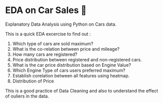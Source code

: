 # EDA on Car Sales 🚗

Explanatory Data Analysis using Python on Cars data.

This is a quick EDA excercise to find out :

1. Which type of cars are sold maximum?
2. What is the co-relation between price and mileage?
3. How many cars are registered?
4. Price distribution between registered and non-registered cars.
5. What is the car price distribution based on Engine Value?
6. Which Engine Type of cars users preferred maximum?
7. Establish corelation between all features using heatmap.
8. Distribution of Price

This is a good practice of Data Cleaning and also to understand the effect of ouliers in the data.
